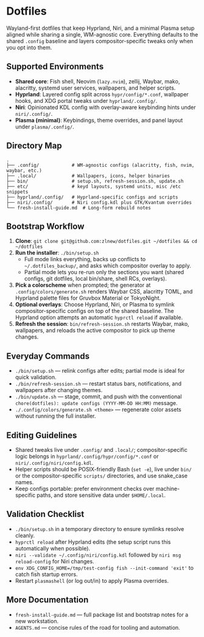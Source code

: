 # Dotfiles

Wayland-first dotfiles that keep Hyprland, Niri, and a minimal Plasma setup aligned while sharing a single, WM-agnostic core. Everything defaults to the shared `.config` baseline and layers compositor-specific tweaks only when you opt into them.

## Supported Environments

- **Shared core**: Fish shell, Neovim (`lazy.nvim`), zellij, Waybar, mako, alacritty, systemd user services, wallpapers, and helper scripts.
- **Hyprland**: Layered config split across `hypr/config/*.conf`, wallpaper hooks, and XDG portal tweaks under `hyprland/.config/`.
- **Niri**: Opinionated KDL config with overlay-aware keybinding hints under `niri/.config/`.
- **Plasma (minimal)**: Keybindings, theme overrides, and panel layout under `plasma/.config/`.

## Directory Map

```
.
├── .config/            # WM-agnostic configs (alacritty, fish, nvim, waybar, etc.)
├── .local/             # Wallpapers, icons, helper binaries
├── bin/                # setup.sh, refresh-session.sh, update.sh
├── etc/                # keyd layouts, systemd units, misc /etc snippets
├── hyprland/.config/   # Hyprland-specific configs and scripts
├── niri/.config/       # Niri config.kdl plus GTK/Kvantum overrides
└── fresh-install-guide.md  # Long-form rebuild notes
```

## Bootstrap Workflow

1. **Clone**: `git clone git@github.com:zlnew/dotfiles.git ~/dotfiles && cd ~/dotfiles`
2. **Run the installer**: `./bin/setup.sh`
   - Full mode links everything, backs up conflicts to `~/.dotfiles_backup/`, and asks which compositor overlay to apply.
   - Partial mode lets you re-run only the sections you want (shared configs, git dotfiles, local bin/share, shell RCs, overlays).
3. **Pick a colorscheme** when prompted; the generator at `.config/colors/generate.sh` renders Waybar CSS, alacritty TOML, and Hyprland palette files for Gruvbox Material or TokyoNight.
4. **Optional overlays**: Choose Hyprland, Niri, or Plasma to symlink compositor-specific configs on top of the shared baseline. The Hyprland option attempts an automatic `hyprctl reload` if available.
5. **Refresh the session**: `bin/refresh-session.sh` restarts Waybar, mako, wallpapers, and reloads the active compositor to pick up theme changes.

## Everyday Commands

- `./bin/setup.sh` — relink configs after edits; partial mode is ideal for quick validation.
- `./bin/refresh-session.sh` — restart status bars, notifications, and wallpapers after changing themes.
- `./bin/update.sh` — stage, commit, and push with the conventional `chore(dotfiles): update configs (YYYY-MM-DD HH:MM)` message.
- `./.config/colors/generate.sh <theme>` — regenerate color assets without running the full installer.

## Editing Guidelines

- Shared tweaks live under `.config/` and `.local/`; compositor-specific logic belongs in `hyprland/.config/hypr/config/*.conf` or `niri/.config/niri/config.kdl`.
- Helper scripts should be POSIX-friendly Bash (`set -e`), live under `bin/` or the compositor-specific `scripts/` directories, and use snake_case names.
- Keep configs portable: prefer environment checks over machine-specific paths, and store sensitive data under `$HOME/.local`.

## Validation Checklist

- `./bin/setup.sh` in a temporary directory to ensure symlinks resolve cleanly.
- `hyprctl reload` after Hyprland edits (the setup script runs this automatically when possible).
- `niri --validate ~/.config/niri/config.kdl` followed by `niri msg reload-config` for Niri changes.
- `env XDG_CONFIG_HOME=/tmp/test-config fish --init-command 'exit'` to catch fish startup errors.
- Restart `plasmashell` (or log out/in) to apply Plasma overrides.

## More Documentation

- `fresh-install-guide.md` — full package list and bootstrap notes for a new workstation.
- `AGENTS.md` — concise rules of the road for tooling and automation.

